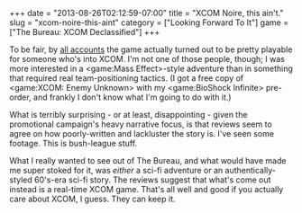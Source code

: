 +++
date = "2013-08-26T02:12:59-07:00"
title = "XCOM Noire, this ain't."
slug = "xcom-noire-this-aint"
category = ["Looking Forward To It"]
game = ["The Bureau: XCOM Declassified"]
+++

To be fair, by <a href="http://www.metacritic.com/game/pc/the-bureau-xcom-declassified">all accounts</a> the game actually turned out to be pretty playable for someone who's into XCOM.  I'm not one of those people, though; I was more interested in a <game:Mass Effect>-style adventure than in something that required real team-positioning tactics.  (I got a free copy of <game:XCOM: Enemy Unknown> with my <game:BioShock Infinite> pre-order, and frankly I don't know what I'm going to do with it.)

What is terribly surprising - or at least, disappointing - given the promotional campaign's heavy narrative focus, is that reviews seem to agree on how poorly-written and lackluster the story is.  I've seen some footage.  This is bush-league stuff.

What I really wanted to see out of The Bureau, and what would have made me super stoked for it, was <i>either</i> a sci-fi adventure or an authentically-styled 60's-era sci-fi story.  The reviews suggest that what's come out instead is a real-time XCOM game.  That's all well and good if you actually care about XCOM, I guess.  They can keep it.